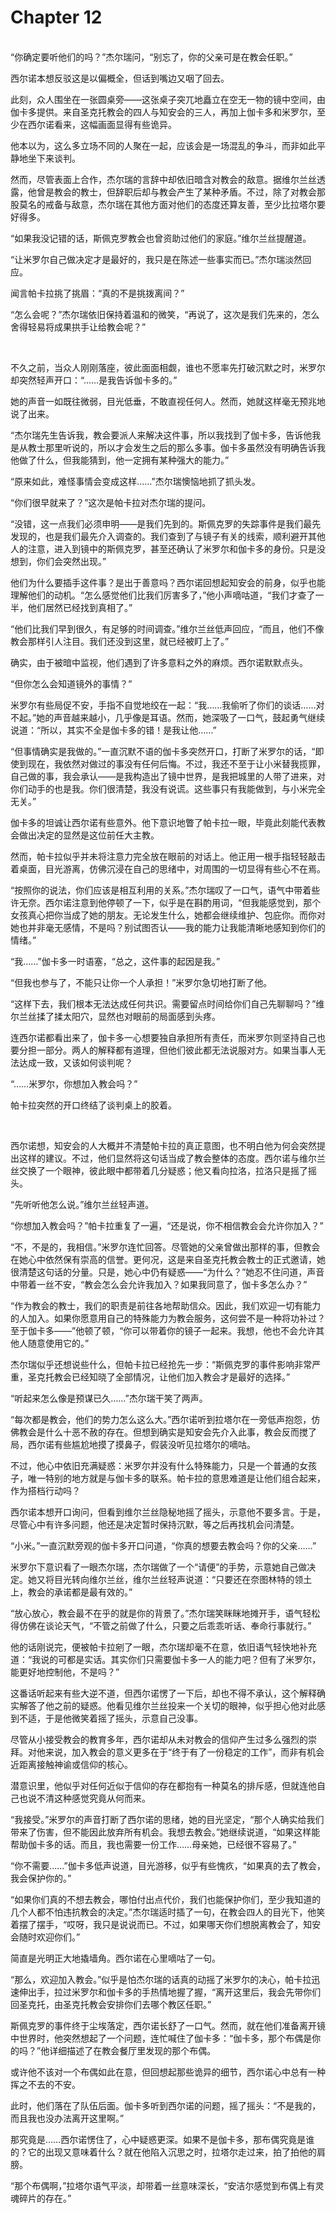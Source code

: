 # Chapter 12

<br>
“你确定要听他们的吗？”杰尔瑞问，“别忘了，你的父亲可是在教会任职。”

西尔诺本想反驳这是以偏概全，但话到嘴边又咽了回去。

此刻，众人围坐在一张圆桌旁——这张桌子突兀地矗立在空无一物的镜中空间，由伽卡多提供。来自圣克托教会的四人与知安会的三人，再加上伽卡多和米罗尔，至少在西尔诺看来，这幅画面显得有些诡异。

他本以为，这么多立场不同的人聚在一起，应该会是一场混乱的争斗，而非如此平静地坐下来谈判。

然而，尽管表面上合作，杰尔瑞的言辞中却依旧暗含对教会的敌意。据维尔兰丝透露，他曾是教会的教士，但辞职后却与教会产生了某种矛盾。不过，除了对教会那股莫名的戒备与敌意，杰尔瑞在其他方面对他们的态度还算友善，至少比拉塔尔要好得多。

“如果我没记错的话，斯佩克罗教会也曾资助过他们的家庭。”维尔兰丝提醒道。

“让米罗尔自己做决定才是最好的，我只是在陈述一些事实而已。”杰尔瑞淡然回应。

闻言帕卡拉挑了挑眉：“真的不是挑拨离间？”

“怎么会呢？”杰尔瑞依旧保持着温和的微笑，“再说了，这次是我们先来的，怎么舍得轻易将成果拱手让给教会呢？”

<br>

不久之前，当众人刚刚落座，彼此面面相觑，谁也不愿率先打破沉默之时，米罗尔却突然轻声开口：“……是我告诉伽卡多的。”

她的声音一如既往微弱，目光低垂，不敢直视任何人。然而，她就这样毫无预兆地说了出来。

“杰尔瑞先生告诉我，教会要派人来解决这件事，所以我找到了伽卡多，告诉他我是从教士那里听说的，所以才会发生之后的那么多事。伽卡多虽然没有明确告诉我他做了什么，但我能猜到，他一定拥有某种强大的能力。”

“原来如此，难怪事情会变成这样……”杰尔瑞懊恼地抓了抓头发。

“你们很早就来了？”这次是帕卡拉对杰尔瑞的提问。

“没错，这一点我们必须申明——是我们先到的。斯佩克罗的失踪事件是我们最先发现的，也是我们最先介入调查的。我们查到了与镜子有关的线索，顺利避开其他人的注意，进入到镜中的斯佩克罗，甚至还确认了米罗尔和伽卡多的身份。只是没想到，你们会突然出现。”

他们为什么要插手这件事？是出于善意吗？西尔诺回想起知安会的前身，似乎也能理解他们的动机。“怎么感觉他们比我们厉害多了，”他小声嘀咕道，“我们才查了一半，他们居然已经找到真相了。”

“他们比我们早到很久，有足够的时间调查。”维尔兰丝低声回应，“而且，他们不像教会那样引人注目。我们还没到这里，就已经被盯上了。”

确实，由于被暗中监视，他们遇到了许多意料之外的麻烦。西尔诺默默点头。

“但你怎么会知道镜外的事情？”

米罗尔有些局促不安，手指不自觉地绞在一起：“我……我偷听了你们的谈话……对不起。”她的声音越来越小，几乎像是耳语。然而，她深吸了一口气，鼓起勇气继续说道：“所以，其实不全是伽卡多的错！是我让他……”

“但事情确实是我做的。”一直沉默不语的伽卡多突然开口，打断了米罗尔的话，“即使到现在，我依然对做过的事没有任何后悔。不过，我还不至于让小米替我揽罪，自己做的事，我会承认——是我构造出了镜中世界，是我把城里的人带了进来，对你们动手的也是我。你们很清楚，我没有说谎。这些事只有我能做到，与小米完全无关。”

伽卡多的坦诚让西尔诺有些意外。他下意识地瞥了帕卡拉一眼，毕竟此刻能代表教会做出决定的显然是这位前任大主教。

然而，帕卡拉似乎并未将注意力完全放在眼前的对话上。他正用一根手指轻轻敲击着桌面，目光游离，仿佛沉浸在自己的思绪中，对周围的一切显得有些心不在焉。

“按照你的说法，你们应该是相互利用的关系。”杰尔瑞叹了一口气，语气中带着些许无奈。西尔诺注意到他停顿了一下，似乎是在斟酌用词，“但我能感觉到，那个女孩真心把你当成了她的朋友。无论发生什么，她都会继续维护、包庇你。而你对她也并非毫无感情，不是吗？别试图否认——我的能力让我能清晰地感知到你们的情绪。”

“我……”伽卡多一时语塞，“总之，这件事的起因是我。”

“但我也参与了，不能只让你一个人承担！”米罗尔急切地打断了他。

“这样下去，我们根本无法达成任何共识。需要留点时间给你们自己先聊聊吗？”维尔兰丝揉了揉太阳穴，显然也对眼前的局面感到头疼。

连西尔诺都看出来了，伽卡多一心想要独自承担所有责任，而米罗尔则坚持自己也要分担一部分。两人的解释都有道理，但他们彼此都无法说服对方。如果当事人无法达成一致，又该如何谈判呢？

“……米罗尔，你想加入教会吗？”

帕卡拉突然的开口终结了谈判桌上的胶着。

<br>

西尔诺想，知安会的人大概并不清楚帕卡拉的真正意图，也不明白他为何会突然提出这样的建议。不过，他们显然将这句话当成了教会整体的态度。西尔诺与维尔兰丝交换了一个眼神，彼此眼中都带着几分疑惑；他又看向拉洛，拉洛只是摇了摇头。

“先听听他怎么说。”维尔兰丝轻声道。

“你想加入教会吗？”帕卡拉重复了一遍，“还是说，你不相信教会会允许你加入？”

“不，不是的，我相信。”米罗尔连忙回答。尽管她的父亲曾做出那样的事，但教会在她心中依然保有崇高的信誉。更何况，这是来自圣克托教会教士的正式邀请，她很清楚这句话的分量。只是，她心中仍有疑惑——“为什么？”她忍不住问道，声音中带着一丝不安，“教会怎么会允许我加入？如果我同意了，伽卡多怎么办？”

“作为教会的教士，我们的职责是前往各地帮助信众。因此，我们欢迎一切有能力的人加入。如果你愿意用自己的特殊能力为教会服务，这何尝不是一种将功补过？至于伽卡多——”他顿了顿，“你可以带着你的镜子一起来。我想，他也不会允许其他人随意使用它的。”

杰尔瑞似乎还想说些什么，但帕卡拉已经抢先一步：“斯佩克罗的事件影响非常严重，圣克托教会已经知晓了全部情况，让他们加入教会才是最好的选择。”

“听起来怎么像是预谋已久……”杰尔瑞干笑了两声。

“每次都是教会，他们的势力怎么这么大。”西尔诺听到拉塔尔在一旁低声抱怨，仿佛教会是什么十恶不赦的存在。但想到确实是知安会先介入此事，教会反而搅了局，西尔诺有些尴尬地摸了摸鼻子，假装没听见拉塔尔的嘀咕。

不过，他心中依旧充满疑惑：米罗尔并没有什么特殊能力，只是一个普通的女孩子，唯一特别的地方就是与伽卡多的联系。帕卡拉的意思难道是让他们组合起来，作为搭档行动吗？

西尔诺本想开口询问，但看到维尔兰丝隐秘地摇了摇头，示意他不要多言。于是，尽管心中有许多问题，他还是决定暂时保持沉默，等之后再找机会问清楚。

“小米。”一直沉默旁观的伽卡多开口问道，“你真的想要去教会吗？你的父亲……”

米罗尔下意识看了一眼杰尔瑞，杰尔瑞做了一个“请便”的手势，示意她自己做决定。她又将目光转向维尔兰丝，维尔兰丝轻声说道：“只要还在奈图林特的领土上，教会的承诺都是最有效的。”

“放心放心，教会最不在乎的就是你的背景了。”杰尔瑞笑眯眯地摊开手，语气轻松得仿佛在谈论天气，“不管之前做了什么，只要之后乖乖听话、奉命行事就行。”

他的话刚说完，便被帕卡拉剜了一眼，杰尔瑞却毫不在意，依旧语气轻快地补充道：“我说的可都是实话。其实你们只需要伽卡多一人的能力吧？但有了米罗尔，能更好地控制他，不是吗？”

这番话听起来有些大逆不道，但西尔诺愣了一下后，却也不得不承认，这个解释确实解答了他之前的疑惑。他看见维尔兰丝投来一个关切的眼神，似乎担心他对此感到不适，于是他微笑着摇了摇头，示意自己没事。

尽管从小接受教会的教育多年，西尔诺却从未对教会的信仰产生过多么强烈的崇拜。对他来说，加入教会的意义更多在于“终于有了一份稳定的工作”，而非有机会近距离接触神谕或信仰的核心。

潜意识里，他似乎对任何近似于信仰的存在都抱有一种莫名的排斥感，但就连他自己也说不清这种感觉究竟从何而来。

“我接受。”米罗尔的声音打断了西尔诺的思绪，她的目光坚定，“那个人确实给我们带来了伤害，但不能因此放弃所有机会。我想去教会。”她继续说道，“如果这样能帮助伽卡多的话。而且，我也需要一份工作……母亲她，已经很不容易了。”

“你不需要……”伽卡多低声说道，目光游移，似乎有些愧疚，“如果真的去了教会，我会保护你的。”

“如果你们真的不想去教会，哪怕付出点代价，我们也能保护你们，至少我知道的几个人都不怕违抗教会的决定。”杰尔瑞适时插了一句，在教会四人的目光下，他笑着摆了摆手，“哎呀，我只是说说而已。不过，如果哪天你们想脱离教会了，知安会随时欢迎你们。”

简直是光明正大地撬墙角。西尔诺在心里嘀咕了一句。

“那么，欢迎加入教会。”似乎是怕杰尔瑞的话真的动摇了米罗尔的决心，帕卡拉迅速伸出手，拉过米罗尔和伽卡多的手热情地握了握，“离开这里后，我会先带你们回圣克托，由圣克托教会安排你们去哪个教区任职。”

斯佩克罗的事件终于尘埃落定，西尔诺长舒了一口气。然而，就在他们准备离开镜中世界时，他突然想起了一个问题，连忙喊住了伽卡多：“伽卡多，那个布偶是你的吗？”他详细描述了在教会餐厅里发现的那个布偶。

或许他不该对一个布偶如此在意，但回想起那些诡异的细节，西尔诺心中总有一种挥之不去的不安。

此时，他们落在了队伍后面。伽卡多听到西尔诺的问题，摇了摇头：“不是我的，而且我也没办法离开这里啊。”

那究竟是……西尔诺愣住了，心中疑惑更深。如果不是伽卡多，那布偶究竟是谁的？它的出现又意味着什么？就在他陷入沉思之时，拉塔尔走过来，拍了拍他的肩膀。

“那个布偶啊，”拉塔尔语气平淡，却带着一丝意味深长，“安洁尔感觉到布偶上有灵魂碎片的存在。”
